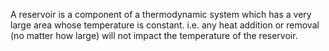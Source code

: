 A reservoir is a component of a thermodynamic system which has a very large area whose temperature is constant.
i.e. any heat addition or removal (no matter how large) will not impact the temperature of the reservoir.